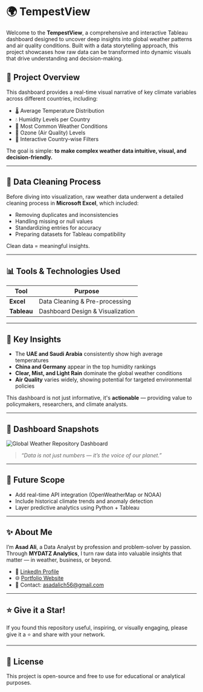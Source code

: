 # 🌍 TempestView 

Welcome to the **TempestView**, a comprehensive and interactive Tableau dashboard designed to uncover deep insights into global weather patterns and air quality conditions. Built with a data storytelling approach, this project showcases how raw data can be transformed into dynamic visuals that drive understanding and decision-making.

## 📌 Project Overview

This dashboard provides a real-time visual narrative of key climate variables across different countries, including:
- 🌡️ Average Temperature Distribution
- 💧 Humidity Levels per Country
- 🌈 Most Common Weather Conditions
- 🧪 Ozone (Air Quality) Levels
- 📍 Interactive Country-wise Filters

The goal is simple: **to make complex weather data intuitive, visual, and decision-friendly.**

---

## 🧹 Data Cleaning Process

Before diving into visualization, raw weather data underwent a detailed cleaning process in **Microsoft Excel**, which included:
- Removing duplicates and inconsistencies  
- Handling missing or null values  
- Standardizing entries for accuracy  
- Preparing datasets for Tableau compatibility

Clean data = meaningful insights.

---

## 📊 Tools & Technologies Used

| Tool        | Purpose                          |
|-------------|----------------------------------|
| **Excel**   | Data Cleaning & Pre-processing   |
| **Tableau** | Dashboard Design & Visualization |


---

## 🧠 Key Insights

- The **UAE and Saudi Arabia** consistently show high average temperatures  
- **China and Germany** appear in the top humidity rankings  
- **Clear, Mist, and Light Rain** dominate the global weather conditions  
- **Air Quality** varies widely, showing potential for targeted environmental policies

This dashboard is not just informative, it's **actionable** — providing value to policymakers, researchers, and climate analysts.

---

## 📸 Dashboard Snapshots

![Global Weather Repository Dashboard](./Tableau%201.png)

> _“Data is not just numbers — it’s the voice of our planet.”_

---

## 🚀 Future Scope

- Add real-time API integration (OpenWeatherMap or NOAA)
- Include historical climate trends and anomaly detection
- Layer predictive analytics using Python + Tableau

---

## ✨ About Me

I’m **Asad Ali**, a Data Analyst by profession and problem-solver by passion. Through **MYDATZ Analytics**, I turn raw data into valuable insights that matter — in weather, business, or beyond.

- 🔗 [LinkedIn Profile](https://www.linkedin.com/in/asad-ali-80110027a/)
- 🌐 [Portfolio Website](https://datz-asadanalyst.github.io/)
- 📧 Contact: asadalich56@gmail.com

---

## ⭐ Give it a Star!

If you found this repository useful, inspiring, or visually engaging, please give it a ⭐ and share with your network.

---

## 🔖 License

This project is open-source and free to use for educational or analytical purposes.


